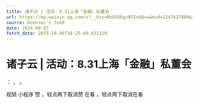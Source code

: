 ```yaml
---
title: 诸子云 | 活动：8.31上海「金融」私董会
url: https://mp.weixin.qq.com/s?__biz=MzU5ODgzNTExOQ==&mid=2247627889&idx=2&sn=9d7133491072eb8a06caf235aa30c7fe
source: Doonsec's feed
date: 2024-09-07
fetch_date: 2025-10-06T18:25:08.831129
---
```


# 诸子云 | 活动：8.31上海「金融」私董会

：
，
。

视频
小程序
赞
，轻点两下取消赞
在看
，轻点两下取消在看